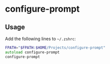 # configure-prompt

## Usage

Add the following lines to `~/.zshrc`:

```zsh
FPATH="$FPATH:$HOME/Projects/configure-prompt"
autoload configure-prompt
configure-prompt
```
